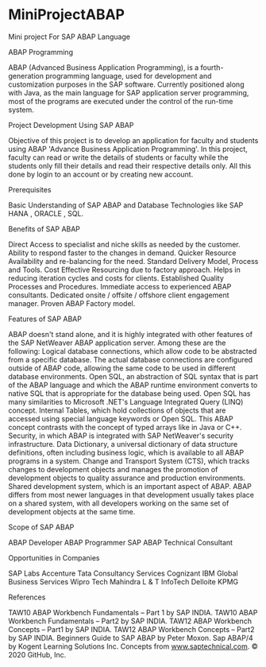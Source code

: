 # MiniProjectABAP
Mini project For SAP ABAP Language

ABAP Programming

ABAP (Advanced Business Application Programming), is a fourth-generation programming language, used for development and customization purposes in the SAP software.
Currently positioned along with Java, as the main language for SAP application server programming, most of the programs are executed under the control of the run-time system.

Project Development Using SAP ABAP

Objective of this project is to develop an application for faculty and students using ABAP 'Advance Business Application Programming'.
In this project, faculty can read or write the details of students or faculty while the students only fill their details and read their respective details only. All this done by login to an account or by creating new account.

Prerequisites

Basic Understanding of SAP ABAP and
Database Technologies like SAP HANA , ORACLE , SQL.

Benefits of SAP ABAP

Direct Access to specialist and niche skills as needed by the customer.
Ability to respond faster to the changes in demand.
Quicker Resource Availability and re-balancing for the need.
Standard Delivery Model, Process and Tools.
Cost Effective Resourcing due to factory approach.
Helps in reducing iteration cycles and costs for clients.
Established Quality Processes and Procedures.
Immediate access to experienced ABAP consultants.
Dedicated onsite / offsite / offshore client engagement manager.
Proven ABAP Factory model.

Features of SAP ABAP

ABAP doesn't stand alone, and it is highly integrated with other features of the SAP NetWeaver ABAP application server. Among these are the following:
Logical database connections, which allow code to be abstracted from a specific database. The actual database connections are configured outside of ABAP code, allowing the same code to be used in different database environments.
Open SQL, an abstraction of SQL syntax that is part of the ABAP language and which the ABAP runtime environment converts to native SQL that is appropriate for the database being used. Open SQL has many similarities to Microsoft .NET's Language Integrated Query (LINQ) concept.
Internal Tables, which hold collections of objects that are accessed using special language keywords or Open SQL. This ABAP concept contrasts with the concept of typed arrays like in Java or C++.
Security, in which ABAP is integrated with SAP NetWeaver's security infrastructure.
Data Dictionary, a universal dictionary of data structure definitions, often including
business logic, which is available to all ABAP programs in a system.
Change and Transport System (CTS), which tracks changes to development objects and manages the promotion of development objects to quality assurance and production environments.
Shared development system, which is an important aspect of ABAP. ABAP differs from most newer languages in that development usually takes place on a shared system, with all developers working on the same set of development objects at the same time.

Scope of SAP ABAP

ABAP Developer
ABAP Programmer
SAP ABAP Technical Consultant

Opportunities in Companies

SAP Labs
Accenture
Tata Consultancy Services
Cognizant
IBM Global Business Services
Wipro
Tech Mahindra
L & T InfoTech
Delloite
KPMG

References

TAW10 ABAP Workbench Fundamentals – Part 1 by SAP INDIA.
TAW10 ABAP Workbench Fundamentals – Part2 by SAP INDIA.
TAW12 ABAP Workbench Concepts – Part1 by SAP INDIA.
TAW12 ABAP Workbench Concepts – Part2 by SAP INDIA.
Beginners Guide to SAP ABAP by Peter Moxon.
Sap ABAP/4 by Kogent Learning Solutions Inc.
Concepts from www.saptechnical.com.
© 2020 GitHub, Inc.
